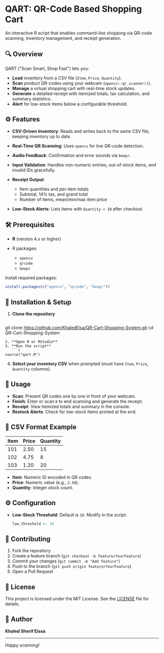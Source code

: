 # QART: QR-Code Based Shopping Cart

An interactive R script that enables command-line shopping via QR-code scanning, inventory management, and receipt generation.

## 🔍 Overview

QART ("Scan Smart, Shop Fast") lets you:

* **Load** inventory from a CSV file (`Item`, `Price`, `Quantity`).
* **Scan** product QR-codes using your webcam (`opencv::qr_scanner()`).
* **Manage** a virtual shopping cart with real-time stock updates.
* **Generate** a detailed receipt with itemized totals, tax calculation, and summary statistics.
* **Alert** for low-stock items below a configurable threshold.

## ⚙️ Features

* **CSV-Driven Inventory**: Reads and writes back to the same CSV file, keeping inventory up to date.
* **Real-Time QR Scanning**: Uses `opencv` for live QR-code detection.
* **Audio Feedback**: Confirmation and error sounds via `beepr`.
* **Input Validation**: Handles non-numeric entries, out-of-stock items, and invalid IDs gracefully.
* **Receipt Output**:

  * Item quantities and per-item totals
  * Subtotal, 14% tax, and grand total
  * Number of items, mean/min/max item price
* **Low-Stock Alerts**: Lists items with `Quantity < 10` after checkout.

## 🛠️ Prerequisites

* **R** (version 4.x or higher)
* R packages:

  * `opencv`
  * `qrcode`
  * `beepr`

Install required packages:

```r
install.packages(c("opencv", "qrcode", "beepr"))
```

## 🚀 Installation & Setup

1. **Clone the repository**

   ```bash
   ```

git clone https://github.com/KhaledEisa/QR-Cart-Shopping-System.git
cd QR-Cart-Shopping-System

````
2. **Open R or RStudio**
3. **Run the script**
   ```r
source("qart.R")
````

4. **Select your inventory CSV** when prompted (must have `Item`, `Price`, `Quantity` columns).

## 🎯 Usage

* **Scan**: Present QR codes one by one in front of your webcam.
* **Finish**: Enter or scan `0` to end scanning and generate the receipt.
* **Receipt**: View itemized totals and summary in the console.
* **Restock Alerts**: Check for low-stock items printed at the end.

## 📁 CSV Format Example

| Item | Price | Quantity |
| ---- | ----- | -------- |
| 101  | 2.50  | 15       |
| 102  | 4.75  | 8        |
| 103  | 1.20  | 20       |

* **Item**: Numeric ID encoded in QR codes.
* **Price**: Numeric value (e.g., `2.50`).
* **Quantity**: Integer stock count.

## ⚙️ Configuration

* **Low-Stock Threshold**: Default is `10`. Modify in the script:

  ```r
  low_threshold <- 10
  ```

## 🤝 Contributing

1. Fork the repository
2. Create a feature branch (`git checkout -b feature/YourFeature`)
3. Commit your changes (`git commit -m "Add feature"`)
4. Push to the branch (`git push origin feature/YourFeature`)
5. Open a Pull Request

## 📝 License

This project is licensed under the MIT License. See the [LICENSE](LICENSE) file for details.

## 👤 Author

**Khaled Sherif Eissa** 

---

*Happy scanning!*

